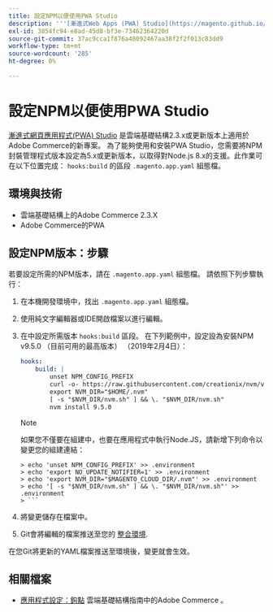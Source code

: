```yaml
---
title: 設定NPM以便使用PWA Studio
description: '''[漸進式Web Apps (PWA) Studio](https://magento.github.io/pwa-studio/)是雲端基礎結構2.3.x或更新版本上適用於Adobe Commerce的新專案。 為了能夠使用和安裝PWA Studio，您需要將NPM封裝管理程式版本設定為5.x或更新版本，以取得對Node.js 8.x的支援。這會在「.magento.app.yaml」設定檔案的「hooks：build」區段中完成。'
exl-id: 3854fc94-e8ad-45d8-bf3e-73462364220d
source-git-commit: 37ac9cca1f876a48092467aa38f2f2f013c83dd9
workflow-type: tm+mt
source-wordcount: '285'
ht-degree: 0%

---
```


# 設定NPM以便使用PWA Studio

[漸進式網頁應用程式(PWA) Studio](https://magento.github.io/pwa-studio/) 是雲端基礎結構2.3.x或更新版本上適用於Adobe Commerce的新專案。 為了能夠使用和安裝PWA Studio，您需要將NPM封裝管理程式版本設定為5.x或更新版本，以取得對Node.js 8.x的支援。此作業可在以下位置完成： `hooks:build` 的區段 `.magento.app.yaml` 組態檔。

## 環境與技術

* 雲端基礎結構上的Adobe Commerce 2.3.X
* Adobe Commerce的PWA

## 設定NPM版本：步驟

若要設定所需的NPM版本，請在 `.magento.app.yaml` 組態檔。 請依照下列步驟執行：

1. 在本機開發環境中，找出 `.magento.app.yaml` 組態檔。
1. 使用純文字編輯器或IDE開啟檔案以進行編輯。
1. 在中設定所需版本 `hooks:build` 區段。 在下列範例中，設定設為安裝NPM v9.5.0 （目前可用的最高版本） （2019年2月4日）：

   ```yaml
   hooks:
       build: |
           unset NPM_CONFIG_PREFIX
           curl -o- https://raw.githubusercontent.com/creationix/nvm/v0.33.8/install.sh | bash
           export NVM_DIR="$HOME/.nvm"
           [ -s "$NVM_DIR/nvm.sh" ] && \. "$NVM_DIR/nvm.sh"
           nvm install 9.5.0
   ```

   >[!NOTE]
   >
   >如果您不僅要在組建中，也要在應用程式中執行Node.JS，請新增下列命令以變更您的組建連結：
   > 
   ```
   > echo 'unset NPM_CONFIG_PREFIX' >> .environment
   > echo 'export NO_UPDATE_NOTIFIER=1' >> .environment
   > echo 'export NVM_DIR="$MAGENTO_CLOUD_DIR/.nvm"' >> .environment
   > echo '[ -s "$NVM_DIR/nvm.sh" ] && \. "$NVM_DIR/nvm.sh"' >> .environment
   > ```

1. 將變更儲存在檔案中。
1. Git會將編輯的檔案推送至您的 [整合環境](/help/announcements/adobe-commerce-announcements/integration-environment-enhancement-request-pro-and-starter.md).

在您Git將更新的YAML檔案推送至環境後，變更就會生效。

## 相關檔案

* [應用程式設定：鉤點](https://experienceleague.adobe.com/docs/commerce-cloud-service/user-guide/configure/app/properties/hooks-property.html) 雲端基礎結構指南中的Adobe Commerce 。
